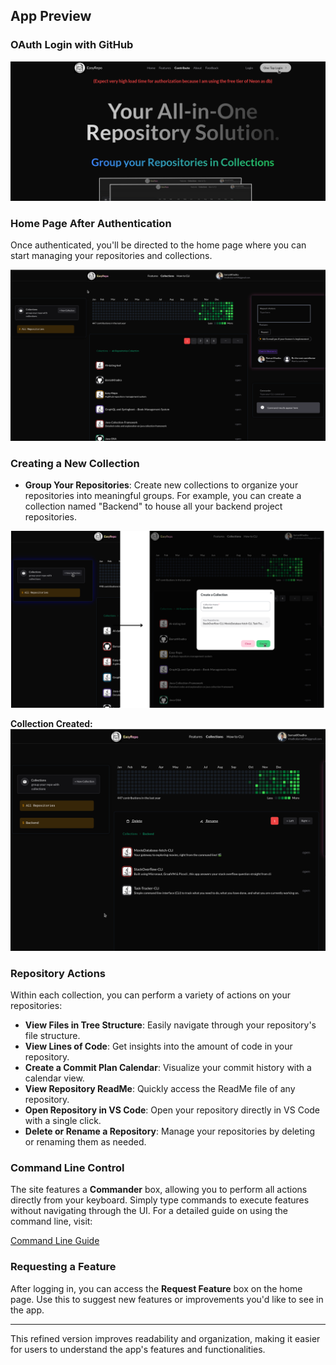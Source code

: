 ## App Preview

### OAuth Login with GitHub

![OAuth Login with GitHub](https://raw.githubusercontent.com/BarsatKhadka/Easy-Repo/master/grms-frontend/src/assets/images/OauthPreview.png)

### Home Page After Authentication

Once authenticated, you'll be directed to the home page where you can start managing your repositories and collections.

![Home Page After Auth](https://raw.githubusercontent.com/BarsatKhadka/Easy-Repo/master/grms-frontend/src/assets/images/HomePageAfterAuth.png)

### Creating a New Collection

- **Group Your Repositories**: Create new collections to organize your repositories into meaningful groups. For example, you can create a collection named "Backend" to house all your backend project repositories.

![Creating Collections](https://raw.githubusercontent.com/BarsatKhadka/Easy-Repo/master/grms-frontend/src/assets/images/CreatingCollectionsReadMe.png)

**Collection Created:**
![Backend Collection](https://raw.githubusercontent.com/BarsatKhadka/Easy-Repo/master/grms-frontend/src/assets/images/BackendCollection.png)

### Repository Actions

Within each collection, you can perform a variety of actions on your repositories:

- **View Files in Tree Structure**: Easily navigate through your repository's file structure.
- **View Lines of Code**: Get insights into the amount of code in your repository.
- **Create a Commit Plan Calendar**: Visualize your commit history with a calendar view.
- **View Repository ReadMe**: Quickly access the ReadMe file of any repository.
- **Open Repository in VS Code**: Open your repository directly in VS Code with a single click.
- **Delete or Rename a Repository**: Manage your repositories by deleting or renaming them as needed.

### Command Line Control

The site features a **Commander** box, allowing you to perform all actions directly from your keyboard. Simply type commands to execute features without navigating through the UI. For a detailed guide on using the command line, visit:

[Command Line Guide](https://www.barsat.dev/HowToCLI)

### Requesting a Feature

After logging in, you can access the **Request Feature** box on the home page. Use this to suggest new features or improvements you'd like to see in the app.

---

This refined version improves readability and organization, making it easier for users to understand the app's features and functionalities.